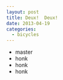 ```yaml
---
layout: post
title: Deux!  Deux!
date: 2013-04-19
categories:
  - bicycles
---
```


* master
* honk
* honk 
* honk
